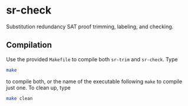 # sr-check

Substitution redundancy SAT proof trimming, labeling, and checking.

## Compilation

Use the provided `Makefile` to compile both `sr-trim` and `sr-check`. Type

```bash
make
```

to compile both, or the name of the executable following `make` to compile just one. To clean up, type

```bash
make clean
```
